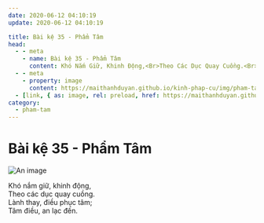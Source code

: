 ```yaml
---
date: 2020-06-12 04:10:19
update: 2020-06-12 04:10:19

title: Bài kệ 35 - Phẩm Tâm
head:
  - - meta
    - name: Bài kệ 35 - Phẩm Tâm
      content: Khó Nắm Giữ, Khinh Động,<Br>Theo Các Dục Quay Cuồng.<Br>Lành Thay, Điều Phục Tâm;<Br>Tâm Điều, An Lạc Đến.<Br>
  - - meta
    - property: image
      content: https://maithanhduyan.github.io/kinh-phap-cu/img/pham-tam/pham-tam-035.jpg
  - [link, { as: image, rel: preload, href: https://maithanhduyan.github.io/kinh-phap-cu/img/pham-tam/pham-tam-035.jpg }]
category:
  - pham-tam
---
```


# Bài kệ 35 - Phẩm Tâm

![An image](/img/pham-tam/pham-tam-035.jpg)

Khó nắm giữ, khinh động,<br>Theo các dục quay cuồng.<br>Lành thay, điều phục tâm;<br>Tâm điều, an lạc đến.<br>
